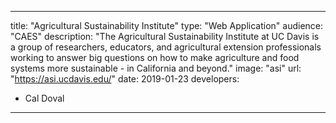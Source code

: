 ---

title: "Agricultural Sustainability Institute"
type: "Web Application"
audience: "CAES"
description: "The Agricultural Sustainability Institute at UC Davis is a group of researchers, educators, and agricultural extension professionals working to answer big questions on how to make agriculture and food systems more sustainable - in California and beyond."
image: "asi"
url: "https://asi.ucdavis.edu/"
date: 2019-01-23
developers:

- Cal Doval

---